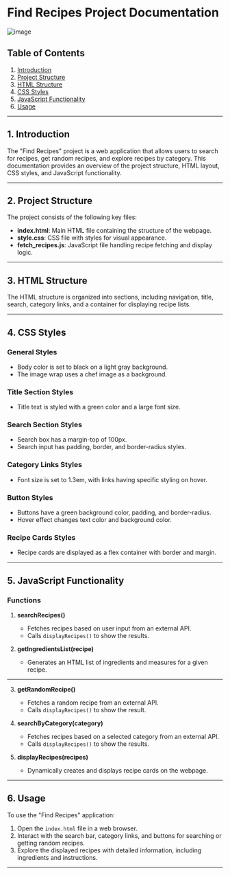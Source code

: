 # Find Recipes Project Documentation
![image](https://github.com/abdomagdy0/Find-Recipe/assets/91535529/d0367ef4-205a-4914-9bd9-afd26f28d480)

## Table of Contents
1. [Introduction](#introduction)
2. [Project Structure](#project-structure)
3. [HTML Structure](#html-structure)
4. [CSS Styles](#css-styles)
5. [JavaScript Functionality](#javascript-functionality)
6. [Usage](#usage)

---

## 1. Introduction <a name="introduction"></a>

The "Find Recipes" project is a web application that allows users to search for recipes, get random recipes, and explore recipes by category. This documentation provides an overview of the project structure, HTML layout, CSS styles, and JavaScript functionality.

---

## 2. Project Structure <a name="project-structure"></a>

The project consists of the following key files:

- **index.html**: Main HTML file containing the structure of the webpage.
- **style.css**: CSS file with styles for visual appearance.
- **fetch_recipes.js**: JavaScript file handling recipe fetching and display logic.

---

## 3. HTML Structure <a name="html-structure"></a>

The HTML structure is organized into sections, including navigation, title, search, category links, and a container for displaying recipe lists.

---

## 4. CSS Styles <a name="css-styles"></a>

### General Styles

- Body color is set to black on a light gray background.
- The image wrap uses a chef image as a background.

### Title Section Styles

- Title text is styled with a green color and a large font size.

### Search Section Styles

- Search box has a margin-top of 100px.
- Search input has padding, border, and border-radius styles.

### Category Links Styles

- Font size is set to 1.3em, with links having specific styling on hover.

### Button Styles

- Buttons have a green background color, padding, and border-radius.
- Hover effect changes text color and background color.

### Recipe Cards Styles

- Recipe cards are displayed as a flex container with border and margin.

---

## 5. JavaScript Functionality <a name="javascript-functionality"></a>

### Functions

1. **searchRecipes()**
   - Fetches recipes based on user input from an external API.
   - Calls `displayRecipes()` to show the results.

2. **getIngredientsList(recipe)**
   - Generates an HTML list of ingredients and measures for a given recipe.
****
3. **getRandomRecipe()**
   - Fetches a random recipe from an external API.
   - Calls `displayRecipes()` to show the result.

4. **searchByCategory(category)**
   - Fetches recipes based on a selected category from an external API.
   - Calls `displayRecipes()` to show the results.

5. **displayRecipes(recipes)**
   - Dynamically creates and displays recipe cards on the webpage.

---

## 6. Usage <a name="usage"></a>

To use the "Find Recipes" application:

1. Open the `index.html` file in a web browser.
2. Interact with the search bar, category links, and buttons for searching or getting random recipes.
3. Explore the displayed recipes with detailed information, including ingredients and instructions.

---
